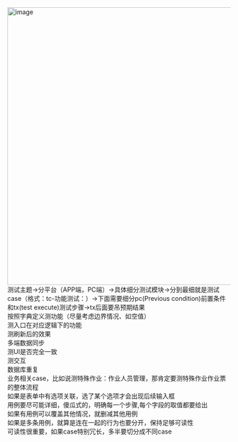 <img width="1615" height="626" alt="image" src="https://github.com/user-attachments/assets/236bccc2-f6bf-429b-a294-6a161817fbf0" />
测试主题->分平台（APP端，PC端）->具体细分测试模块->分到最细就是测试case（格式：tc-功能测试：）->下面需要细分pc(Previous condition)前置条件和tx(test execute)测试步骤->tx后面要吊预期结果<br>
按照字典定义测功能（尽量考虑边界情况、如空值）<br>
测入口在对应逻辑下的功能<br>
测刷新后的效果<br>
多端数据同步<br>
测UI是否完全一致<br>
测交互<br>
数据库重复<br>
业务相关case，比如说测特殊作业：作业人员管理，那肯定要测特殊作业作业票的整体流程<br>
如果是表单中有选项关联，选了某个选项才会出现后续输入框<br>
用例要尽可能详细，傻瓜式的，明确每一个步骤,每个字段的取值都要给出<br>
如果有用例可以覆盖其他情况，就删减其他用例<br>
如果是多条用例，就算是连在一起的行为也要分开，保持足够可读性<br>
可读性很重要，如果case特别冗长，多半要切分成不同case<br>
